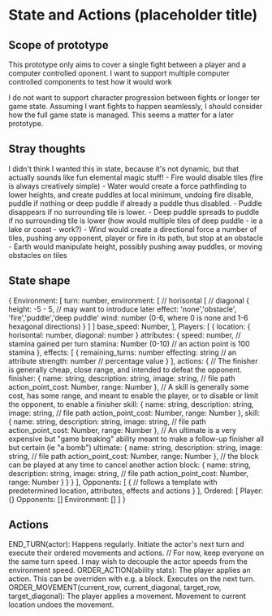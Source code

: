 # State and Actions (placeholder title)

## Scope of prototype

This prototype only aims to cover a single fight between a player and a computer controlled oponent.
I want to support multiple computer controlled components to test how it would work

I do not want to support character progression between fights or longer ter game state.
Assuming I want fights to happen seamlessly, I should consider how the full game state is managed.
This seems a matter for a later prototype.

## Stray thoughts

I didn't think I wanted this in state, because it's not dynamic, but that actually sounds like fun elemental magic stuff!
    - Fire would disable tiles (fire is always creatively simple)
    - Water would create a force pathfinding to lower heights, and create puddles at local minimum, undoing fire disable, puddle if nothing or deep puddle if already a puddle thus disabled.
        - Puddle disappears if no surrounding tile is lower.
        - Deep puddle spreads to puddle if  no surrounding tile is lower (how would multiple tiles of deep puddle - ie a lake or coast - work?)
    - Wind would create a directional force a number of tiles, pushing any opponent, player or fire in its path, but stop at an obstacle
    - Earth would manipulate height, possibly pushing away puddles, or moving obstacles on tiles

## State shape

{
    Environment: [
        turn: number,
        environment: [ // horisontal
            [ // diagonal
                {
                    height: -5 - 5, // may want to introduce later
                    effect: 'none','obstacle', 'fire','puddle','deep puddle'
                    wind: number (0-6, where 0 is none and 1-6 hexagonal directions)
                }
            ]
        ]
        base_speed: Number,
    ],
    Players: [
        {
            location: {
                horisontal: number,
                diagonal: number
            }
            attributes: {
                speed: number, // stamina gained per turn
                stamina: Number (0-10) // an action point is 100 stamina
            },
            effects: [
                {
                    remaining_turns: number
                    effecting: string // an attribute
                    strength: number // percentage value
                }
            ],
            actions: {
                // The finisher is generally cheap, close range, and intended to defeat the opponent.
                finisher: {
                    name: string,
                    description: string,
                    image: string, // file path
                    action_point_cost: Number,
                    range: Number
                },
                // A skill is generally some cost, has some range, and meant to enable the player, or to disable or limit the opponent, to enable a finisher
                skill: {
                    name: string,
                    description: string,
                    image: string, // file path
                    action_point_cost: Number,
                    range: Number
                },
                skill: {
                    name: string,
                    description: string,
                    image: string, // file path
                    action_point_cost: Number,
                    range: Number
                },
                // An ultimate is a very expensive but "game breaking" ability meant to make a follow-up finisher all but certain (ie "a bomb")
                ultimate: {
                    name: string,
                    description: string,
                    image: string, // file path
                    action_point_cost: Number,
                    range: Number
                },
                // the block can be played at any time to cancel another action
                block: {
                    name: string,
                    description: string,
                    image: string, // file path
                    action_point_cost: Number,
                    range: Number
                }
            }
        }
    ],
    Opponents: [
        {
            // follows a template with predetermined location, attributes, effects and actions
        }
    ],
    Ordered: [
        Player: {}
        Opponents: []
        Environment: []
    ]
}

## Actions

END_TURN(actor): Happens regularly. Initiate the actor's next turn and execute their ordered movements and actions.
    // For now, keep everyone on the same turn speed. I may wish to decouple the actor speeds from the environment speed.
ORDER_ACTION(ability stats): The player applies an action. This can be overriden with e.g. a block. Executes on the next turn.
ORDER_MOVEMENT(current_row, current_diagonal, target_row, target_diagonal): The player applies a movement. Movement to current location undoes the movement.
